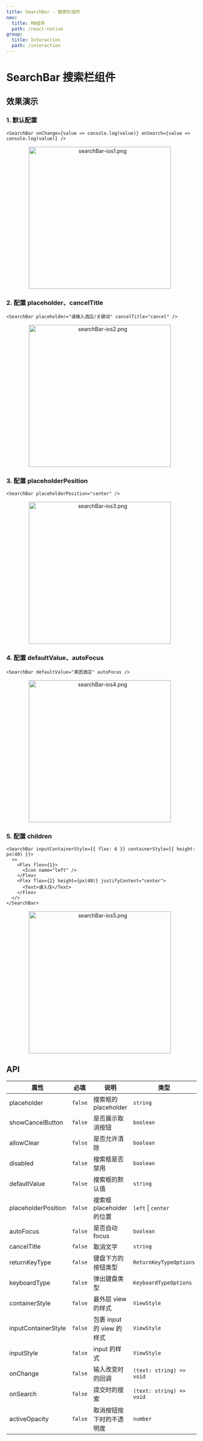 ```yaml
---
title: SearchBar - 搜索栏组件
nav:
  title: RN组件
  path: /react-native
group:
  title: Interaction
  path: /interaction
---
```


# SearchBar 搜索栏组件

## 效果演示

### 1. 默认配置

```tsx | pure
<SearchBar onChange={value => console.log(value)} onSearch={value => console.log(value)} />
```

<center>
  <figure>
    <img
      alt="searchBar-ios1.png"
      src="https://td-dev-public.oss-cn-hangzhou.aliyuncs.com/maoyes-app/1608868154498024610.png"
      style="width: 375px; margin-right: 10px; border: 1px solid #ddd;"
    />
  </figure>
</center>

### 2. 配置 placeholder、cancelTitle

```tsx | pure
<SearchBar placeholder="请输入酒店/关键词" cancelTitle="cancel" />
```

<center>
  <figure>
    <img
      alt="searchBar-ios2.png"
      src="https://td-dev-public.oss-cn-hangzhou.aliyuncs.com/maoyes-app/1608868196958509649.png"
      style="width: 375px; margin-right: 10px; border: 1px solid #ddd;"
    />
  </figure>
</center>

### 3. 配置 placeholderPosition

```tsx | pure
<SearchBar placeholderPosition="center" />
```

<center>
  <figure>
    <img
      alt="searchBar-ios3.png"
      src="https://td-dev-public.oss-cn-hangzhou.aliyuncs.com/maoyes-app/1608868215970101527.png"
      style="width: 375px; margin-right: 10px; border: 1px solid #ddd;"
    />
  </figure>
</center>

### 4. 配置 defaultValue、autoFocus

```tsx | pure
<SearchBar defaultValue="美团酒店" autoFocus />
```

<center>
  <figure>
    <img
      alt="searchBar-ios4.png"
      src="https://td-dev-public.oss-cn-hangzhou.aliyuncs.com/maoyes-app/1608868232946037474.png"
      style="width: 375px; margin-right: 10px; border: 1px solid #ddd;"
    />
  </figure>
</center>

### 5. 配置 children

```tsx | pure
<SearchBar inputContainerStyle={{ flex: 6 }} containerStyle={{ height: px(40) }}>
  <>
    <Flex flex={1}>
      <Icon name="left" />
    </Flex>
    <Flex flex={2} height={px(40)} justifyContent="center">
      <Text>请入住</Text>
    </Flex>
  </>
</SearchBar>
```

<center>
  <figure>
    <img
      alt="searchBar-ios5.png"
      src="https://td-dev-public.oss-cn-hangzhou.aliyuncs.com/maoyes-app/1608868245196272524.png"
      style="width: 375px; margin-right: 10px; border: 1px solid #ddd;"
    />
  </figure>
</center>

## API

| 属性                | 必填    | 说明                      | 类型                     | 默认值    |
| ------------------- | ------- | ------------------------- | ------------------------ | --------- |
| placeholder         | `false` | 搜索框的 placeholder      | `string`                 | `搜索`    |
| showCancelButton    | `false` | 是否展示取消按钮          | `boolean`                | `true`    |
| allowClear          | `false` | 是否允许清除              | `boolean`                | `true`    |
| disabled            | `false` | 搜索框是否禁用            | `boolean`                | `false`   |
| defaultValue        | `false` | 搜索框的默认值            | `string`                 |           |
| placeholderPosition | `false` | 搜索框 placeholder 的位置 | `left` \| `center`       | `left`    |
| autoFocus           | `false` | 是否自动 focus            | `boolean`                | `false`   |
| cancelTitle         | `false` | 取消文字                  | `string`                 | `取消`    |
| returnKeyType       | `false` | 键盘下方的按钮类型        | `ReturnKeyTypeOptions`   | `search`  |
| keyboardType        | `false` | 弹出键盘类型              | `KeyboardTypeOptions`    | `default` |
| containerStyle      | `false` | 最外层 view 的样式        | `ViewStyle`              |           |
| inputContainerStyle | `false` | 包裹 input 的 view 的样式 | `ViewStyle`              |           |
| inputStyle          | `false` | input 的样式              | `ViewStyle`              |           |
| onChange            | `false` | 输入改变时的回调          | `(text: string) => void` |           |
| onSearch            | `false` | 提交时的搜索              | `(text: string) => void` |           |
| activeOpacity       | `false` | 取消按钮按下时的不透明度  | `number`                 | `0.5`     |
